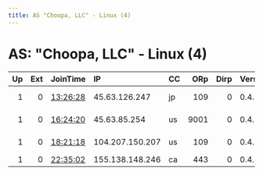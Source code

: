 ```yaml
---
title: AS "Choopa, LLC" - Linux (4)
---
```


# AS: "Choopa, LLC" - Linux (4)

|   Up |   Ext | JoinTime                                                                                            | IP              | CC   |   ORp |   Dirp | Version   | Contact                      | Nickname   |   eFamMembers |
|-----:|------:|:----------------------------------------------------------------------------------------------------|:----------------|:-----|------:|-------:|:----------|:-----------------------------|:-----------|--------------:|
|    1 |     0 | [13:26:28](https://metrics.torproject.org/rs.html#details/1333F517F6C518CA9B4F7D68302940B4C56A3929) | 45.63.126.247   | jp   |   109 |      0 | 0.4.4.6   | Tor Admin &lt;jdltn81 AT gma | Maraz      |             4 |
|    1 |     0 | [16:24:20](https://metrics.torproject.org/rs.html#details/07712CF425529B35AFAEB87DEE3639A5D57D5511) | 45.63.85.254    | us   |  9001 |      0 | 0.4.4.6   | Tor Admin &lt;jdltn81 AT gma | Angora     |             4 |
|    1 |     0 | [18:21:18](https://metrics.torproject.org/rs.html#details/F999BA35E0F836EC219112D118AF86957FF34D83) | 104.207.150.207 | us   |   109 |      0 | 0.4.4.6   | Tor Admin &lt;jdltn81 AT gma | Pyrenean   |             4 |
|    1 |     0 | [22:35:02](https://metrics.torproject.org/rs.html#details/1C1D9AA941AB4A6733CB955009DBA1E606DE43F7) | 155.138.148.246 | ca   |   443 |      0 | 0.4.4.5   | jdunks@shieldnet.io          | dragnet    |             1 |

